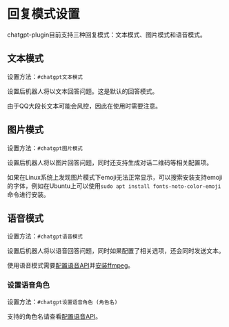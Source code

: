 # 回复模式设置

chatgpt-plugin目前支持三种回复模式：文本模式、图片模式和语音模式。

## 文本模式

设置方法：`#chatgpt文本模式`

设置后机器人将以文本回答问题。这是默认的回答模式。

由于QQ大段长文本可能会风控，因此在使用时需要注意。

## 图片模式

设置方法：`#chatgpt图片模式`

设置后机器人将以图片回答问题，同时还支持生成对话二维码等相关配置项。

如果在Linux系统上发现图片模式下emoji无法正常显示，可以搜索安装支持emoji的字体，例如在Ubuntu上可以使用`sudo apt install fonts-noto-color-emoji`命令进行安装。

## 语音模式

设置方法：`#chatgpt语音模式`

设置后机器人将以语音回答问题，同时如果配置了相关选项，还会同时发送文本。

使用语音模式需要[配置语音API](/config/tts)并[安装ffmpeg](/guide/quick_start#安装-ffmpeg)。

### 设置语音角色

设置方法：`#chatgpt设置语音角色 (角色名)`

支持的角色名请查看[配置语音API](/config/tts)。